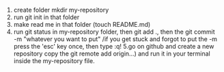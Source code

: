 1. create folder mkdir my-repository
2. run git init in that folder
3. make read me in that folder (touch README.md)
4. run git status in my-repository folder, then git add ., then the git commit -m "whatever you want to put" /if you get stuck and forgot to put the -m press the 'esc' key once, then type :q!
   5.go on github and create a new repository copy the git remote add origin...) and run it in your terminal inside the my-repository file.
